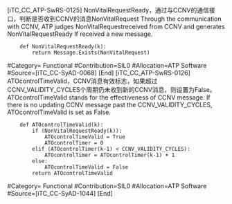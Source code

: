 ﻿
[iTC_CC_ATP-SwRS-0125]
NonVitalRequestReady，通过与CCNV的通信接口，判断是否收到CCNV的消息NonVitalRequest
Through the communication with CCNV, ATP judges NonVitalRequestreceived from CCNV and generates NonVitalRequestReady If received a new message.
```
	def NonVitalRequestReady(k):
	    return Message.Exists(NonVitalRequest)
```
\#Category= Functional
\#Contribution=SIL0
\#Allocation=ATP Software
\#Source=[iTC_CC-SyAD-0068]
[End]
[iTC_CC_ATP-SwRS-0126]
ATOcontrolTimeValid，CCNV消息有效标志，如果超过CCNV_VALIDITY_CYCLES个周期仍未收到新的CCNV消息，则设置为False。
ATOcontrolTimeValid stands for the effectiveness of CCNV message. If there is no updating CCNV message past the CCNV_VALIDITY_CYCLES, ATOcontrolTimeValid is set as False.
```
	def ATOcontrolTimeValid(k):
	    if (NonVitalRequestReady(k)):
	        ATOcontrolTimeValid = True
	        ATOcontrolTimer = 0
	    elif (ATOcontrolTimer(k-1) < CCNV_VALIDITY_CYCLES):
	        ATOcontrolTimer = ATOcontrolTimer(k-1) + 1
	    else:
	        ATOcontrolTimeValid = False
	    return ATOcontrolTimeValid
```
\#Category= Functional
\#Contribution=SIL0
\#Allocation=ATP Software
\#Source=[iTC_CC-SyAD-1044]
[End]
